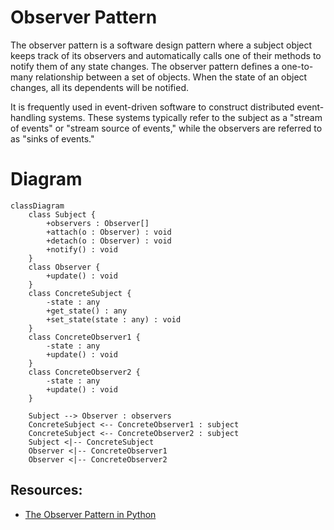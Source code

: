 # Observer Pattern
The observer pattern is a software design pattern where a subject object keeps track of its observers and automatically calls one of their methods to notify them of any state changes.
The observer pattern defines a one-to-many relationship between a set of objects. When the state of an object changes, all its dependents will be notified.

It is frequently used in event-driven software to construct distributed event-handling systems. These systems typically refer to the subject as a "stream of events" or "stream source of events," while the observers are referred to as "sinks of events."

# Diagram
```mermaid
classDiagram
    class Subject {
        +observers : Observer[]
        +attach(o : Observer) : void
        +detach(o : Observer) : void
        +notify() : void
    }
    class Observer {
        +update() : void
    }
    class ConcreteSubject {
        -state : any
        +get_state() : any
        +set_state(state : any) : void
    }
    class ConcreteObserver1 {
        -state : any
        +update() : void
    }
    class ConcreteObserver2 {
        -state : any
        +update() : void
    }

    Subject --> Observer : observers
    ConcreteSubject <-- ConcreteObserver1 : subject
    ConcreteSubject <-- ConcreteObserver2 : subject
    Subject <|-- ConcreteSubject
    Observer <|-- ConcreteObserver1
    Observer <|-- ConcreteObserver2
```

## Resources:
- [The Observer Pattern in Python](https://www.protechtraining.com/blog/post/tutorial-the-observer-pattern-in-python-879)

